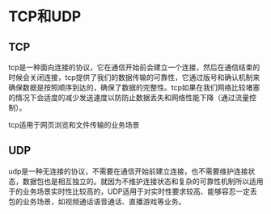 # TCP和UDP

## TCP

tcp是一种面向连接的协议，它在通信开始前会建立一个连接，然后在通信结束的时候会关闭连接，tcp提供了我们的数据传输的可靠性，它通过版号和确认机制来确保数据是按照顺序到达的，确保了数据的完整性。tcp如果在我们网络比较堵塞的情况下会适度的减少发送速度以防防止数据丢失和网络性能下降（通过流量控制）。

tcp适用于网页浏览和文件传输的业务场景

## UDP

udp是一种无连接的协议，不需要在通信开始前建立连接，也不需要维护连接状态，数据包也是相互独立的。就因为不维护连接状态和复杂的可靠性机制所以适用于的业务场景实时性比较高的，UDP适用于对实时性要求较高、能够容忍一定丢包的业务场景，如视频通话语音通话、直播游戏等业务。